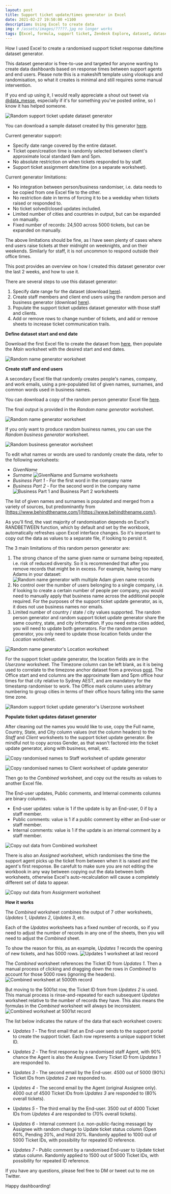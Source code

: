 ```yaml
---
layout: post
title: Support ticket update/times generator in Excel
date: 2021-02-27 19:50:00 +1100
description: Using Excel to create data
img: # /assets/images/?????.jpg no longer works
tags: [Excel, formula, support ticket, Zendesk Explore, dataset, dataset generator, RANDBETWEEN, random] # add tag
---
```


How I used Excel to create a randomised support ticket response date/time dataset generator.

This dataset generator is free-to-use and targeted for anyone wanting to create data dashboards based on response times between support agents and end users. Please note this is a makeshift template using vlookups and randomisation, so what it creates is minimal and still requires some manual intervention. 

If you end up using it, I would really appreciate a shout out tweet via [@data_messe](https://twitter.com/data_messe/), especially if it's for something you've posted online, so I know it has helped someone.

![Random support ticket update dataset generator](https://github.com/datamesse/blog/blob/master/assets/images/blog/2021-02-27-support-ticket-update-times-dataset-generator-in-excel/01.png?raw=true)

You can download a sample dataset created by this generator [here](https://github.com/datamesse/blog/blob/master/assets/attachments/Support_ticket_updates.xlsx?raw=true).

Current generator support:
* Specify date range covered by the entire dataset.
* Ticket open/creation time is randomly selected between client's approximate local standard 9am and 5pm.
* No absolute restriction on when tickets responded to by staff.
* Support ticket assignment date/time (on a separate worksheet).

Current generator limitations:
* No integration between person/business randomiser, i.e. data needs to be copied from one Excel file to the other.
* No restriction date in terms of forcing it to be a weekday when tickets raised or responded to.
* No ticket solved/closed updates included.
* Limited number of cities and countries in output, but can be expanded on manually.
* Fixed number of records: 24,500 across 5000 tickets, but can be expanded on manually.

The above limitations should be fine, as I have seen plenty of cases where end users raise tickets at their midnight on weeknights, and on their weekends. Similarly for staff, it is not uncommon to respond outside their office times.

This post provides an overview on how I created this dataset generator over the last 2 weeks, and how to use it.

There are several steps to use this dataset generator:
1. Specify date range for the dataset (download [here](https://github.com/datamesse/blog/blob/master/assets/attachments/Support_ticket_updates_generator.xlsx?raw=true)).
2. Create staff members and client end users using the random person and business generator (download [here](https://github.com/datamesse/blog/blob/master/assets/attachments/Random_name_and_business_generator.xlsx?raw=true)).
3. Populate the support ticket updates dataset generator with those staff and clients.
4. Add or remove rows to change number of tickets, and add or remove sheets to increase ticket communication trails.


**Define dataset start and end date**

Download the first Excel file to create the dataset from [here](https://github.com/datamesse/blog/blob/master/assets/attachments/Support_ticket_updates_generator.xlsx?raw=true), then populate the *Main* worksheet with the desired start and end dates.

![Random name generator worksheet](https://github.com/datamesse/blog/blob/master/assets/images/blog/2021-02-27-support-ticket-update-times-dataset-generator-in-excel/02.png?raw=true)


**Create staff and end users**

A secondary Excel file that randomly creates people's names, company, and work emails, using a pre-populated list of given names, surnames, and common words used in business names.

You can download a copy of the random person generator Excel file [here](https://github.com/datamesse/blog/blob/master/assets/attachments/Random_name_and_business_generator.xlsx?raw=true).

The final output is provided in the *Random name generator* worksheet.

![Random name generator worksheet](https://github.com/datamesse/blog/blob/master/assets/images/blog/2021-02-27-support-ticket-update-times-dataset-generator-in-excel/03.png?raw=true)

If you only want to produce random business names, you can use the *Random business generator* worksheet.

![Random business generator worksheet](https://github.com/datamesse/blog/blob/master/assets/images/blog/2021-02-27-support-ticket-update-times-dataset-generator-in-excel/04.png?raw=true)

To edit what names or words are used to randomly create the data, refer to the following worksheets:
- *GivenName*
- *Surname*
![GivenName and Surname worksheets](https://github.com/datamesse/blog/blob/master/assets/images/blog/2021-02-27-support-ticket-update-times-dataset-generator-in-excel/05.png?raw=true)
- *Business Part 1* - For the first word in the company name
- *Business Part 2* - For the second word in the company name
![Business Part 1 and Business Part 2 worksheets](https://github.com/datamesse/blog/blob/master/assets/images/blog/2021-02-27-support-ticket-update-times-dataset-generator-in-excel/06.png?raw=true)

The list of given names and surnames is populated and merged from a variety of sources, but predominantly from [https://www.behindthename.com/](https://www.behindthename.com/).

As you'll find, the vast majority of randomisation depends on Excel's RANDBETWEEN function, which by default and set by the workbook, automatically refreshes upon Excel interface changes. So it's important to copy out the data as values to a separate file, if looking to persist it.

The 3 main limitations of this random person generator are:
1. The strong chance of the same given name or surname being repeated, i.e. risk of reduced diversity. So it is recommended that after you remove records that might be in excess.
For example, having too many Adams in your dataset:
![Random name generator with multiple Adam given name records](https://github.com/datamesse/blog/blob/master/assets/images/blog/2021-02-27-support-ticket-update-times-dataset-generator-in-excel/07.png?raw=true)
2. No control over the number of users belonging to a single company, i.e. if looking to create a certain number of people per company, you would need to manually apply that business name across the additional people required. For the purposes of the support ticket update generator, as is, it does not use business names nor emails.
3. Limited number of country / state / city values supported. The random person generator and random support ticket update generator share the same country, state, and city information. If you need extra cities added, you will need to update both generators. For the random person generator, you only need to update those location fields under the *Location* worksheet.

![Random name generator's Location worksheet](https://github.com/datamesse/blog/blob/master/assets/images/blog/2021-02-27-support-ticket-update-times-dataset-generator-in-excel/08.png?raw=true)

For the support ticket update generator, the location fields are in the *Userzone* worksheet. The Timezone column can be left blank, as it is being used to correlate to the timezone anchor dataset from a previous [post](https://datamesse.github.io/blog/2021/01/23/import-time-zone-offsets-and-observation-anchors-from-wikipedia.html). The Office start and end columns are the approximate 9am and 5pm office hour times for that city relative to Sydney AEST, and are mandatory for the timestamp randomiser to work. The Office mark column uses arbitrary numbering to group cities in terms of their office hours falling into the same time zone.

![Random support ticket update generator's Userzone worksheet](https://github.com/datamesse/blog/blob/master/assets/images/blog/2021-02-27-support-ticket-update-times-dataset-generator-in-excel/09.png?raw=true)


**Populate ticket updates dataset generator**

After cleaning out the names you would like to use, copy the Full name, Country, State, and City column values (not the column headers) to the *Staff* and *Client* worksheets to the support ticket update generator. Be mindful not to copy across Gender, as that wasn't factored into the ticket update generator, along with business, email, etc.

![Copy randomised names to Staff worksheet of update generator](https://github.com/datamesse/blog/blob/master/assets/images/blog/2021-02-27-support-ticket-update-times-dataset-generator-in-excel/10.png?raw=true)

![Copy randomised names to Client worksheet of update generator](https://github.com/datamesse/blog/blob/master/assets/images/blog/2021-02-27-support-ticket-update-times-dataset-generator-in-excel/11.png?raw=true)

Then go to the *Combined* worksheet, and copy out the results as values to another Excel file.

The End-user updates, Public comments, and Internal comments columns are binary columns.
* End-user updates: value is 1 if the update is by an End-user, 0 if by a staff member.
* Public comments: value is 1 if a public comment by either an End-user or staff member.
* Internal comments: value is 1 if the update is an internal comment by a staff member.

![Copy out data from Combined worksheet](https://github.com/datamesse/blog/blob/master/assets/images/blog/2021-02-27-support-ticket-update-times-dataset-generator-in-excel/12.png?raw=true)

There is also an *Assigned* worksheet, which randomises the time the support agent picks up the ticket from between when it is raised and the agent's first response.
Be carefult to make sure you are not editing the workbook in any way between copying out the data between both worksheets, otherwise Excel's auto-recalculation will cause a completely different set of data to appear.

![Copy out data from Assignment worksheet](https://github.com/datamesse/blog/blob/master/assets/images/blog/2021-02-27-support-ticket-update-times-dataset-generator-in-excel/13.png?raw=true)



**How it works**

The *Combined* worksheet combines the output of 7 other worksheets, *Updates 1*, *Updates 2*, *Updates 3*, etc.

Each of the *Updates* worksheets has a fixed number of records, so if you need to adjust the number of records in any one of the sheets, then you will need to adjust the *Combined* sheet.

To show the reason for this, as an example, *Updates 1* records the opening of new tickets, and has 5000 rows.
![Updates 1 worksheet at last record](https://github.com/datamesse/blog/blob/master/assets/images/blog/2021-02-27-support-ticket-update-times-dataset-generator-in-excel/14.png?raw=true)

The *Combined* worksheet references the Ticket ID from *Updates 1*. Then a manual process of clicking and dragging down the rows in *Combined* to account for those 5000 rows (ignoring the headers).
![Combined worksheet at 5000th record](https://github.com/datamesse/blog/blob/master/assets/images/blog/2021-02-27-support-ticket-update-times-dataset-generator-in-excel/15.png?raw=true)

But moving to the 5001st row, the Ticket ID from from *Updates 2* is used. This manual process is rinse-and-repeated for each subsequent *Updates* worksheet relative to the number of records they have. This also means the formulas in the *Combined* worksheet will always be inconsistent.
![Combined worksheet at 5001st record](https://github.com/datamesse/blog/blob/master/assets/images/blog/2021-02-27-support-ticket-update-times-dataset-generator-in-excel/16.png?raw=true)

The list below indicates the nature of the data that each worksheet covers:
* *Updates 1* - The first email that an End-user sends to the support portal to create the support ticket. Each row represents a unique support ticket ID.

* *Updates 2* - The first response by a randomised staff Agent, with 90% chance the Agent is also the Assignee. Every Ticket ID from *Updates 1* are responded to.

* *Updates 3* - The second email by the End-user. 4500 out of 5000 (90%) Ticket IDs from *Updates 2* are responded to.

* *Updates 4* - The second email by the Agent (original Assignee only). 4000 out of 4500 Ticket IDs from *Updates 3* are responded to (80% overall tickets).

* *Updates 5* - The third email by the End-user. 3500 out of 4000 Ticket IDs from *Updates 4* are responded to (70% overall tickets).

* *Updates 6* - Internal comment (i.e. non-public-facing message) by Assignee with random change to Update ticket status column (Open 60%, Pending 20%, and Hold 20%. Randomly applied to 1000 out of 5000 Ticket IDs, with possibility for repeated ID reference.

* *Updates 7* - Public comment by a randomised End-user to Update ticket status column. Randomly applied to 1500 out of 5000 Ticket IDs, with possibility for repeated ID reference.

If you have any questions, please feel free to DM or tweet out to me on Twitter.

Happy dashboarding!
